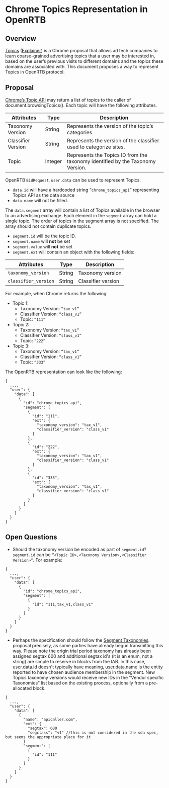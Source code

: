 # Chrome Topics Representation in OpenRTB

## Overview
[Topics](https://privacysandbox.com/intl/en_us/proposals/topics) ([Explainer](https://github.com/patcg-individual-drafts/topics)) is a Chrome proposal that allows ad tech companies to learn coarse-grained advertising topics that a user may be interested in, based on the user’s previous visits to different domains and the topics these domains are associated with. This document proposes a way to represent Topics in OpenRTB protocol.

## Proposal
[Chrome’s Topic API](https://privacysandbox.com/intl/en_us/proposals/topics) may return a list of topics to the caller of document.browsingTopics(). Each topic will have the following attributes.

| Attributes  | Type        | Description |
| ------------ | ----------- | ----------- |
| Taxonomy Version  | String       | Represents the version of the topic’s categories. |
| Classifier Version   | String        |  Represents the version of the classifier used to categorize sites. |
| Topic   | Integer        |  Represents the Topics ID from the taxonomy identified by the Taxonomy Version. |

OpenRTB `BidRequest.user.data` can be used to represent Topics.
- `data.id` will have a hardcoded string “`chrome_topics_api`” representing Topics API as the data source
- `data.name` will not be filled.

The `data.segment` array will contain a list of Topics available in the browser to an advertising exchange. Each element in the `segment` array can hold a single topic. The order of topics in the segment array is not specified. The array should not contain duplicate topics.
- `segment.id` will be the topic ID.
- `segment.name` will **not** be set
- `segment.value` will **not** be set
- `segment.ext` will contain an object with the following fields:

| Attributes  | Type        | Description |
| ------------ | ----------- | ----------- |
| `taxonomy_version`  | String       | Taxonomy version |
| `classifier_version`   | String        |  Classifier version |


For example, when Chrome returns the following:
- Topic 1:
  - Taxonomy Version: `“tax_v1”`
  - Classifier Version: `“class_v1”`
  - Topic: `“111”`
- Topic 2:
  - Taxonomy Version: `“tax_v1”`
  - Classifier Version: `“class_v1”`
  - Topic: `“222”`
- Topic 3:
  - Taxonomy Version: `“tax_v1”`
  - Classifier Version: `“class_v1”`
  - Topic: `“333”`

The OpenRTB representation can look like the following:

```
{
  ...,
  "user": {
    "data": [
      {
        "id": "chrome_topics_api",
        "segment": [
          {
            "id": "111",
            "ext": {
              "taxonomy_version": "tax_v1",
              "classifier_version": "class_v1"
            }
          },
          {
            "id": "222",
            "ext": {
              "taxonomy_version": "tax_v1",
              "classifier_version": "class_v1"
            }
          },
          {
            "id": "333",
            "ext": {
              "taxonomy_version": "tax_v1",
              "classifier_version": "class_v1"
            }
          }
        ]
      }
    ]
  }
}

```

## Open Questions
- Should the taxonomy version be encoded as part of `segment.id`? `segment.id` can be `“<Topic ID>,<Taxonomy Version>,<Classifier Version>”`. For example:

```
{
  ...,
  "user": {
    "data": [
      {
        "id": "chrome_topics_api",
        "segment": [
          {
            "id": "111,tax_v1,class_v1"
          }
        ]
      }
    ]
  }
}
```

- Perhaps the specification should follow the [Segment Taxonomies](https://github.com/InteractiveAdvertisingBureau/openrtb/blob/master/extensions/community_extensions/segtax.md). proposal precisely, as some parties have already begun transmitting this way.  Please note the origin trial period taxonomy has already been assigned segtax 600 and additional segtax id's (it is an enum, not a string) are simple to reserve in blocks from the IAB. In this case, user.data.id doesn't typically have meaning, user.data.name is the entity reported to have chosen audience membership in the segment. New Topics taxonomy versions would receive new IDs in the "Vendor specific Taxonomies" list based on the existing process, optionally from a pre-allocated block.


```
{
  ...,
  "user": {
    "data": [
      {
        "name": "apicaller.com", 
        "ext": {
          "segtax": 600
          "segclass": "v1" //this is not considered in the sda spec, but seems the appropriate place for it
        }
        "segment": [
          {
            "id": "111"
          }
        ]
      }
    ]
  }
}
```


